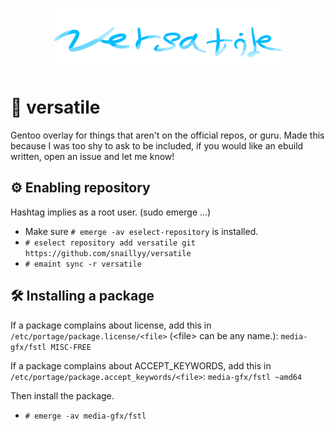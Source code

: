 <p align="center">
  <img src="versatile.png" alt="Repository's logo, versatile; supposed to look like a glassy theme but I'm not a great designer.">
</p>

# 🩵 versatile

Gentoo overlay for things that aren't on the official repos, or guru.
Made this because I was too shy to ask to be included, if you would like an ebuild written, open an issue and let me know!

## ⚙️ Enabling repository
Hashtag implies as a root user. (sudo emerge ...)
* Make sure `# emerge -av eselect-repository` is installed.
* `# eselect repository add versatile git https://github.com/snaillyy/versatile`
* `# emaint sync -r versatile`

## 🛠️ Installing a package
If a package complains about license, add this in `/etc/portage/package.license/<file>` (\<file\> can be any name.):
`media-gfx/fstl MISC-FREE`

If a package complains about ACCEPT_KEYWORDS, add this in `/etc/portage/package.accept_keywords/<file>`:
`media-gfx/fstl ~amd64`

Then install the package.
* `# emerge -av media-gfx/fstl`
